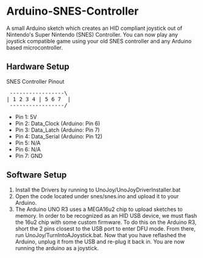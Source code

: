 # Arduino-SNES-Controller
A small Arduino sketch which creates an HID compliant joystick out of Nintendo's Super Nintendo (SNES) Controller.
You can now play any joystick compatible game using your old SNES controller and any Arduino based microcontroller.

## Hardware Setup

SNES Controller Pinout
<pre>
 -----------------\
| 1 2 3 4 | 5 6 7  |
 -----------------/</pre>
 <ul>
  <li>Pin 1: 5V</li>
  <li>Pin 2: Data_Clock (Arduino: Pin 6)</li>
  <li>Pin 3: Data_Latch (Arduino: Pin 7)</li>
  <li>Pin 4: Data_Serial (Arduino: Pin 12)</li>
  <li>Pin 5: N/A</li>
  <li>Pin 6: N/A</li>
  <li>Pin 7: GND</li>
 </ul>
 
## Software Setup
<ol>
  <li>Install the Drivers by running to UnoJoy/UnoJoyDriverInstaller.bat</li>
  <li>Open the code located under snes/snes.ino and upload it to your Arduino.</li>
  <li>The Arduino UNO R3 uses a MEGA16u2 chip to upload sketches to memory. In order to be recognized as an HID USB device,
  we must flash the 16u2 chip with some custom firmware. To do this on the Arduino R3, short the 2 pins closest to the USB port to enter
  DFU mode. From there, run UnoJoy/TurnIntoAJoystick.bat. Now that you have reflashed the Arduino, unplug it from the USB and re-plug it
  back in. You are now running the arduino as a joystick.</li>
  
</ol>
